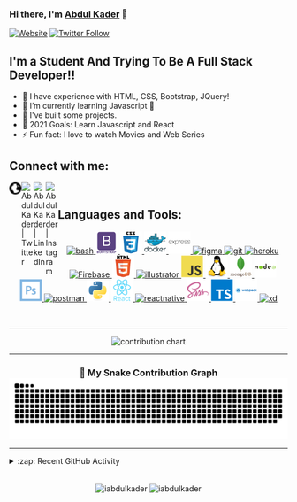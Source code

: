 ### Hi there, I'm [Abdul Kader][website] 👋

[![Website](https://img.shields.io/website?label=abdulkader.tk&style=for-the-badge&url=https%3A%2F%2Fabdulkader.tk)](https://abdulkader.tk)
[![Twitter Follow](https://img.shields.io/twitter/follow/itsabdulkader?color=1DA1F2&logo=Twitter&style=for-the-badge)](https://twitter.com/intent/follow?original_referer=https%3A%2F%2Fgithub.com%2FiAbdulKader&screen_name=itsabdulkader)

## I'm a Student And Trying To Be A Full Stack Developer!!
- 🔭 I have experience with HTML, CSS, Bootstrap, JQuery!
- 🌱 I’m currently learning Javascript 🤣
- 🤗 I've built some projects.
- 🥅 2021 Goals: Learn Javascript and React
- ⚡ Fun fact: I love to watch Movies and Web Series


## Connect with me:

[<img align="left" alt="abdulkader.tk" width="22px" src="https://raw.githubusercontent.com/iconic/open-iconic/master/svg/globe.svg" />][website]
[<img align="left" alt="AbdulKader | Twitter" width="22px" src="https://cdn.jsdelivr.net/npm/simple-icons@v3/icons/twitter.svg" />][twitter]
[<img align="left" alt="AbdulKader | LinkedIn" width="22px" src="https://cdn.jsdelivr.net/npm/simple-icons@v3/icons/linkedin.svg" />][linkedin]
[<img align="left" alt="AbdulKader | Instagram" width="22px" src="https://cdn.jsdelivr.net/npm/simple-icons@v3/icons/instagram.svg" />][instagram]

<br />

## Languages and Tools:


<p align="center"> 
  <a href="https://www.gnu.org/software/bash/" target="_blank"> 
  <img src="https://www.vectorlogo.zone/logos/gnu_bash/gnu_bash-icon.svg" alt="bash" width="40" height="40"/> 
  </a> 
  <a href="https://getbootstrap.com" target="_blank"> 
  <img src="https://raw.githubusercontent.com/devicons/devicon/master/icons/bootstrap/bootstrap-plain-wordmark.svg" alt="bootstrap" width="40" height="40"/> 
  </a> 
  <a href="https://www.w3schools.com/css/" target="_blank"> 
  <img src="https://raw.githubusercontent.com/devicons/devicon/master/icons/css3/css3-original-wordmark.svg" alt="css3" width="40" height="40"/> 
  </a> 
  <a href="https://www.docker.com/" target="_blank"> 
  <img src="https://raw.githubusercontent.com/devicons/devicon/master/icons/docker/docker-original-wordmark.svg" alt="docker" width="40" height="40"/> 
  </a> 
  <a href="https://expressjs.com" target="_blank"> 
  <img src="https://raw.githubusercontent.com/devicons/devicon/master/icons/express/express-original-wordmark.svg" alt="express" width="40" height="40"/> 
  </a> 
  <a href="https://www.figma.com/" target="_blank"> 
  <img src="https://www.vectorlogo.zone/logos/figma/figma-icon.svg" alt="figma" width="40" height="40"/> 
  </a> 
  <a href="https://git-scm.com/" target="_blank"> 
  <img src="https://www.vectorlogo.zone/logos/git-scm/git-scm-icon.svg" alt="git" width="40" height="40"/> 
  </a> 
  <a href="https://heroku.com" target="_blank"> 
  <img src="https://www.vectorlogo.zone/logos/heroku/heroku-icon.svg" alt="heroku" width="40" height="40"/> 
  </a>
  <a href="http://firebase.google.com/" target="_blank"> 
  <img src="https://www.vectorlogo.zone/logos/firebase/firebase-icon.svg" alt="Firebase" width="40" height="40"/> 
  </a>
  <a href="https://www.w3.org/html/" target="_blank"> 
  <img src="https://raw.githubusercontent.com/devicons/devicon/master/icons/html5/html5-original-wordmark.svg" alt="html5" width="40" height="40"/> 
  </a> 
  <a href="https://www.adobe.com/in/products/illustrator.html" target="_blank"> 
  <img src="https://www.vectorlogo.zone/logos/adobe_illustrator/adobe_illustrator-icon.svg" alt="illustrator" width="40" height="40"/> 
  </a> 
  <a href="https://developer.mozilla.org/en-US/docs/Web/JavaScript" target="_blank"> 
  <img src="https://raw.githubusercontent.com/devicons/devicon/master/icons/javascript/javascript-original.svg" alt="javascript" width="40" height="40"/> 
  </a> 
  <a href="https://www.linux.org/" target="_blank"> 
  <img src="https://raw.githubusercontent.com/devicons/devicon/master/icons/linux/linux-original.svg" alt="linux" width="40" height="40"/> 
  </a> 
  <a href="https://www.mongodb.com/" target="_blank"> 
  <img src="https://raw.githubusercontent.com/devicons/devicon/master/icons/mongodb/mongodb-original-wordmark.svg" alt="mongodb" width="40" height="40"/> 
  </a> 
  <a href="https://nodejs.org" target="_blank"> 
  <img src="https://raw.githubusercontent.com/devicons/devicon/master/icons/nodejs/nodejs-original-wordmark.svg" alt="nodejs" width="40" height="40"/> 
  </a> 
  <a href="https://www.photoshop.com/en" target="_blank"> 
  <img src="https://raw.githubusercontent.com/devicons/devicon/master/icons/photoshop/photoshop-line.svg" alt="photoshop" width="40" height="40"/> 
  </a> 
  <a href="https://postman.com" target="_blank"> 
  <img src="https://www.vectorlogo.zone/logos/getpostman/getpostman-icon.svg" alt="postman" width="40" height="40"/> 
  </a> 
  <a href="https://www.python.org" target="_blank"> 
  <img src="https://raw.githubusercontent.com/devicons/devicon/master/icons/python/python-original.svg" alt="python" width="40" height="40"/> 
  </a> 
  <a href="https://reactjs.org/" target="_blank"> 
  <img src="https://raw.githubusercontent.com/devicons/devicon/master/icons/react/react-original-wordmark.svg" alt="react" width="40" height="40"/> 
  </a> 
  <a href="https://reactnative.dev/" target="_blank"> 
  <img src="https://reactnative.dev/img/header_logo.svg" alt="reactnative" width="40" height="40"/> 
  </a> 
  <a href="https://sass-lang.com" target="_blank"> 
  <img src="https://raw.githubusercontent.com/devicons/devicon/master/icons/sass/sass-original.svg" alt="sass" width="40" height="40"/> 
  </a> 
  <a href="https://www.typescriptlang.org/" target="_blank"> 
  <img src="https://raw.githubusercontent.com/devicons/devicon/master/icons/typescript/typescript-original.svg" alt="typescript" width="40" height="40"/> 
  </a> 
  <a href="https://webpack.js.org" target="_blank"> 
  <img src="https://raw.githubusercontent.com/devicons/devicon/d00d0969292a6569d45b06d3f350f463a0107b0d/icons/webpack/webpack-original-wordmark.svg" alt="webpack" width="40" height="40"/> 
  </a> 
  <a href="https://www.adobe.com/products/xd.html" target="_blank"> 
  <img src="https://cdn.worldvectorlogo.com/logos/adobe-xd.svg" alt="xd" width="40" height="40"/> 
  </a> 
</p>
<br>

<hr>
<p align="center">
  <img align="center" src="https://activity-graph.herokuapp.com/graph?username=iabdulkader&bg_color=1F222E&color=F8D866&line=F85D7F&point=FFFFFF&hide_border=true" alt="contribution chart" />
</p>
<hr>

<p align="center">
<h3 align="center">🐍 My Snake Contribution Graph 
  <img align="center" src="https://github.com/tks18/tks18/raw/output/github-contribution-grid-snake.svg" alt="contribution graph" />
</h3>
</p>
<hr>

<details>
  <summary>:zap: Recent GitHub Activity</summary>

<!--START_SECTION:activity-->
1. 🗣 Commented on [#1](https://github.com/qnxdev/express-vercel-serverless/issues/1) in [qnxdev/express-vercel-serverless](https://github.com/qnxdev/express-vercel-serverless)
2. ❗️ Opened issue [#1](https://github.com/qnxdev/express-vercel-serverless/issues/1) in [qnxdev/express-vercel-serverless](https://github.com/qnxdev/express-vercel-serverless)
<!--END_SECTION:activity-->




</details>
<br>
<p align="center">
    <img align="center" src="https://github-readme-stats.vercel.app/api?username=iabdulkader&show_icons=true&theme=dracula&locale=en&hide_border=true&include_all_commits=true&count_private=true&custom_title=My Github Figures" alt="iabdulkader" />
    <img align="center" src="https://github-readme-streak-stats.herokuapp.com?user=iabdulkader&theme=dracula&hide_border=true" alt="iabdulkader" />
</p>




[website]: https://abdulkader.tk
[twitter]: https://twitter.com/itsabdulkader
[instagram]: https://instagram.com/itsabdulkader
[linkedin]: https://linkedin.com/in/itsabdulkader
